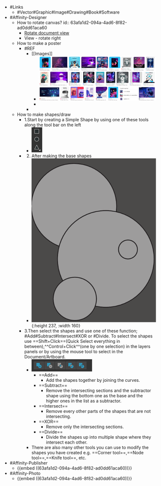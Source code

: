 - #Links
	- #Vector#Graphic#Image#Drawing#Book#Software
- #Affinity-Designer
	- How to rotate canvas?
	  id:: 63afa1d2-094a-4ad6-8f82-ad0dd61aca60
		- [Rotate document view](https://affinity.help/photo/en-US.lproj/index.html?page=pages/DesignAids/rotateCanvas.html?title=Rotate%20document%20view)
		- View - rotate right
	- How to make a poster
		- #REF
			- [[Images]]
				- ![image.png](/assets/image_1672445265390_0.png)
				-
			-
	- How to make shapes/draw
		- 1.Start by creating a Simple Shape by using one of these tools along the tool bar on the left
			- ![image.png](../assets/image_1672448807028_0.png)
		- 2. After making the base shapes
			- ![image.png](../assets/image_1672449144321_0.png){:height 237, :width 160}
		- 3.Then select the shapes and use one of these function; #Add#Subtract#Intersect#XOR or #Divide. To select the shapes use ==Shift+Click==(Quick Select everything in between),^^Control+Click^^(one by one selection) in the layers panels or by using the mouse tool to select in the Document/Artboard.
			- ![image.png](../assets/image_1672449373993_0.png)
				- ==Add==
					- Add the shapes together by joining the curves.
				- ==Subtract==
					- Remove the intersecting sections and the subtractor shape using the bottom one as the base and the higher ones in the list as a subtractor.
				- ==Intersect==
					- Remove every other parts of the shapes that are not intersecting.
				- ==XOR==
					- Remove only the intersecting sections.
				- ==Divide==
					- Divide the shapes up into multiple shape where they intersect each other.
			- There are also many other tools you can use to modify the shapes you have created e.g. ==Corner tool==,==Node tool==,==Knife tool==, etc.
- #Affinity-Publisher
	- {{embed ((63afa1d2-094a-4ad6-8f82-ad0dd61aca60))}}
- #Affinity-Photo
	- {{embed ((63afa1d2-094a-4ad6-8f82-ad0dd61aca60))}}